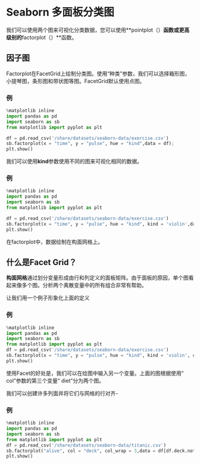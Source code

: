 # Seaborn 多面板分类图

我们可以使用两个图来可视化分类数据，您可以使用**pointplot（）**函数或更高级别的**factorplot（）**函数。

## 因子图

Factorplot在FacetGrid上绘制分类图。使用“种类”参数，我们可以选择箱形图，小提琴图，条形图和带状图等图。FacetGrid默认使用点图。

### 例

```python
%matplotlib inline
import pandas as pd
import seaborn as sb
from matplotlib import pyplot as plt

df = pd.read_csv('/share/datasets/seaborn-data/exercise.csv')
sb.factorplot(x = "time", y = "pulse", hue = "kind",data = df);
plt.show()
```

我们可以使用**kind**参数使用不同的图来可视化相同的数据。

### 例

```python
%matplotlib inline
import pandas as pd
import seaborn as sb
from matplotlib import pyplot as plt

df = pd.read_csv('/share/datasets/seaborn-data/exercise.csv')
sb.factorplot(x = "time", y = "pulse", hue = "kind", kind = 'violin',data = df);
plt.show()
```

在factorplot中，数据绘制在构面网格上。

## 什么是Facet Grid？

**构面网格**通过划分变量形成由行和列定义的面板矩阵。由于面板的原因，单个图看起来像多个图。分析两个离散变量中的所有组合非常有帮助。

让我们用一个例子形象化上面的定义

### 例

```python
%matplotlib inline
import pandas as pd
import seaborn as sb
from matplotlib import pyplot as plt
df = pd.read_csv('/share/datasets/seaborn-data/exercise.csv')
sb.factorplot(x = "time", y = "pulse", hue = "kind", kind = 'violin', col = "diet", data = df);
plt.show()
```

使用Facet的好处是，我们可以在绘图中输入另一个变量。上面的图根据使用“ col”参数的第三个变量“ diet”分为两个图。

我们可以创建许多列面并将它们与网格的行对齐-

### 例

```python
%matplotlib inline
import pandas as pd
import seaborn as sb
from matplotlib import pyplot as plt
df = pd.read_csv('/share/datasets/seaborn-data/titanic.csv')
sb.factorplot("alive", col = "deck", col_wrap = 3,data = df[df.deck.notnull()],kind = "count")
plt.show()
```
<code class=gatsby-kernelname data-language=python></code>
